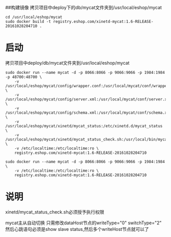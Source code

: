 ##构建镜像
拷贝项目中deploy下的db/mycat文件夹到/usr/local/eshop/mycat
```
cd /usr/local/eshop/mycat
sudo docker build -t registry.eshop.com/xinetd-mycat:1.6-RELEASE-20161028204710 .
```

启动
======
拷贝项目中deploy/db/mycat文件夹到/usr/local/eshop/mycat
```
sudo docker run --name mycat -d -p 8066:8066 -p 9066:9066 -p 1984:1984 -p 48700:48700 \
    -v /usr/local/eshop/mycat/config/wrapper.conf:/usr/local/mycat/conf/wrapper.conf \
    -v /usr/local/eshop/mycat/config/server.xml:/usr/local/mycat/conf/server.xml \
    -v /usr/local/eshop/mycat/config/schema.xml:/usr/local/mycat/conf/schema.xml \
    -v /usr/local/eshop/mycat/xinetd/mycat_status:/etc/xinetd.d/mycat_status \
    -v /usr/local/eshop/mycat/xinetd/mycat_status_check.sh:/usr/local/bin/mycat_status_check.sh \
    -v /etc/localtime:/etc/localtime:ro \
    registry.eshop.com/xinetd-mycat:1.6-RELEASE-20161028204710
```
```
sudo docker run --name mycat -d -p 8066:8066 -p 9066:9066 -p 1984:1984 \
    -v /etc/localtime:/etc/localtime:ro \
    registry.eshop.com/xinetd-mycat:1.6-RELEASE-20161028204710
```

说明
======
xinetd/mycat_status_check.sh必须授予执行权限



mycat主从自动切换 只需修改dataHost节点的writeType="0" switchType="2"
然后心跳语句必须是show slave status,然后多个writeHost节点就可以了